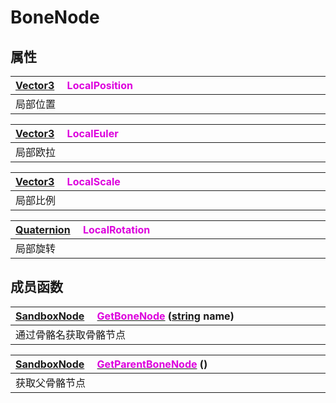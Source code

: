 # BoneNode

## 属性

|<div style="width:700px">[Vector3](/Api/DataType/Vector3.md) &emsp;<font color="dd00dd">LocalPosition</font></div>|
|:---|
|局部位置|

|<div style="width:700px">[Vector3](/Api/DataType/Vector3.md) &emsp;<font color="dd00dd">LocalEuler</font></div>|
|:---|
|局部欧拉|

|<div style="width:700px">[Vector3](/Api/DataType/Vector3.md) &emsp;<font color="dd00dd">LocalScale</font></div>|
|:---|
|局部比例|

|<div style="width:700px">[Quaternion](/Api/DataType/Quaternion.md) &emsp;<font color="dd00dd">LocalRotation</font></div>|
|:---|
|局部旋转|

## 成员函数

|<div style="width:700px">[SandboxNode](/Api/Classes/Base/SandboxNode.md) &emsp;[<font color="dd00dd">GetBoneNode</font>](/Api/Classes/Animation/BoneNode_F/GetBoneNode.md) ([string](/Api/DataType/String.md) name)</div>|
|:---|
|通过骨骼名获取骨骼节点|

|<div style="width:700px">[SandboxNode](/Api/Classes/Base/SandboxNode.md) &emsp;[<font color="dd00dd">GetParentBoneNode</font>](/Api/Classes/Animation/BoneNode_F/GetParentBoneNode.md) ()</div>|
|:---|
|获取父骨骼节点|

